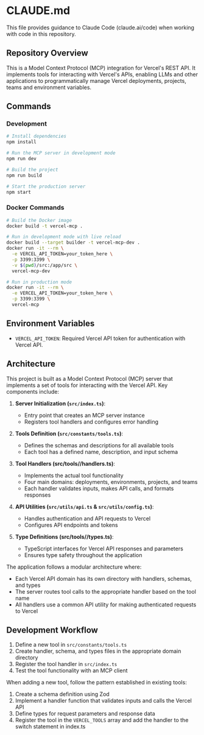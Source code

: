 # CLAUDE.md

This file provides guidance to Claude Code (claude.ai/code) when working with code in this repository.

## Repository Overview

This is a Model Context Protocol (MCP) integration for Vercel's REST API. It implements tools for interacting with Vercel's APIs, enabling LLMs and other applications to programmatically manage Vercel deployments, projects, teams and environment variables.

## Commands

### Development

```bash
# Install dependencies
npm install

# Run the MCP server in development mode
npm run dev

# Build the project
npm run build

# Start the production server
npm start
```

### Docker Commands

```bash
# Build the Docker image
docker build -t vercel-mcp .

# Run in development mode with live reload
docker build --target builder -t vercel-mcp-dev .
docker run -it --rm \
  -e VERCEL_API_TOKEN=your_token_here \
  -p 3399:3399 \
  -v $(pwd)/src:/app/src \
  vercel-mcp-dev

# Run in production mode
docker run -it --rm \
  -e VERCEL_API_TOKEN=your_token_here \
  -p 3399:3399 \
  vercel-mcp
```

## Environment Variables

- `VERCEL_API_TOKEN`: Required Vercel API token for authentication with Vercel API.

## Architecture

This project is built as a Model Context Protocol (MCP) server that implements a set of tools for interacting with the Vercel API. Key components include:

1. **Server Initialization (`src/index.ts`)**: 
   - Entry point that creates an MCP server instance
   - Registers tool handlers and configures error handling

2. **Tools Definition (`src/constants/tools.ts`)**: 
   - Defines the schemas and descriptions for all available tools
   - Each tool has a defined name, description, and input schema

3. **Tool Handlers (src/tools/<domain>/handlers.ts)**:
   - Implements the actual tool functionality
   - Four main domains: deployments, environments, projects, and teams
   - Each handler validates inputs, makes API calls, and formats responses

4. **API Utilities (`src/utils/api.ts` & `src/utils/config.ts`)**:
   - Handles authentication and API requests to Vercel
   - Configures API endpoints and tokens

5. **Type Definitions (src/tools/<domain>/types.ts)**:
   - TypeScript interfaces for Vercel API responses and parameters
   - Ensures type safety throughout the application

The application follows a modular architecture where:
- Each Vercel API domain has its own directory with handlers, schemas, and types
- The server routes tool calls to the appropriate handler based on the tool name
- All handlers use a common API utility for making authenticated requests to Vercel

## Development Workflow

1. Define a new tool in `src/constants/tools.ts`
2. Create handler, schema, and types files in the appropriate domain directory
3. Register the tool handler in `src/index.ts`
4. Test the tool functionality with an MCP client

When adding a new tool, follow the pattern established in existing tools:
1. Create a schema definition using Zod
2. Implement a handler function that validates inputs and calls the Vercel API
3. Define types for request parameters and response data
4. Register the tool in the `VERCEL_TOOLS` array and add the handler to the switch statement in index.ts